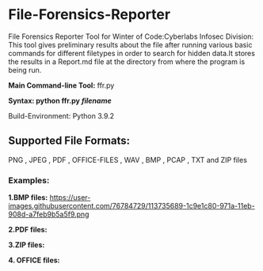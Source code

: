 # File-Forensics-Reporter

File Forensics Reporter Tool for Winter of Code:Cyberlabs Infosec Division:
This tool gives preliminary results about the file after running various basic commands for different filetypes in order to search for hidden data.It stores the results in a Report.md file at the directory from where the program is being run.

**Main Command-line Tool:** ffr.py

**Syntax: python ffr.py _filename_**
  
Build-Environment: Python 3.9.2

## Supported File Formats:
PNG , JPEG , PDF , OFFICE-FILES , WAV , BMP , PCAP , TXT and ZIP files

### Examples:

**1.BMP files:**
https://user-images.githubusercontent.com/76784729/113735689-1c9e1c80-971a-11eb-908d-a7feb9b5a5f9.png

**2.PDF files:**

**3.ZIP files:**

**4. OFFICE files:**


